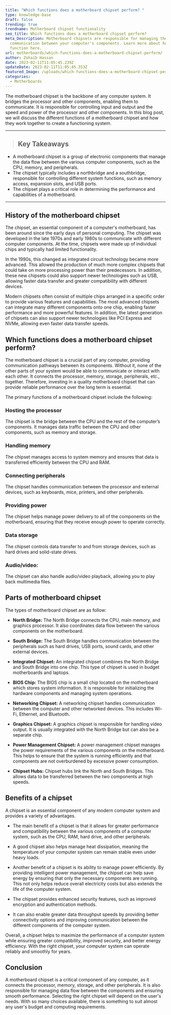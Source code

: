 ```yaml
---
title: "Which functions does a motherboard chipset perform? "
type: knowledge-base
draft: false
trending: true
trendname: Motherboard chipset functionality
seo_title: Which functions does a motherboard chipset perform?
meta_Description: Motherboard chipsets are responsible for managing the
  communication between your computer's components. Learn more about how they
  function here.
url: motherboards/which-functions-does-a-motherboard-chipset-perform/
author: Zohaib Hassan
date: 2023-02-11T11:05:45.239Z
updateDate: 2023-02-11T11:05:45.353Z
featured_Image: /uploads/which-functions-does-a-motherboard-chipset-perform.webp
categories:
  - Motherboards
---
```

The motherboard chipset is the backbone of any computer system. It bridges the processor and other components, enabling them to communicate. It is responsible for controlling input and output and the speed and power of the processor and other components. In this blog post, we will discuss the different functions of a motherboard chipset and how they work together to create a functioning system.

- - -

> ## Key Takeaways

* A motherboard chipset is a group of electronic components that manage the data flow between the various computer components, such as the CPU, memory, and peripherals.
* The chipset typically includes a northbridge and a southbridge, responsible for controlling different system functions, such as memory access, expansion slots, and USB ports.
* The chipset plays a critical role in determining the performance and capabilities of a motherboard.

- - -

## History of the motherboard chipset

The chipset, an essential component of a computer's motherboard, has been around since the early days of personal computing. The chipset was developed in the late 1970s and early 1980s to communicate with different computer components. At the time, chipsets were made up of individual chips and typically had limited functionality.

In the 1990s, this changed as integrated circuit technology became more advanced. This allowed the production of much more complex chipsets that could take on more processing power than their predecessors. In addition, these new chipsets could also support newer technologies such as USB, allowing faster data transfer and greater compatibility with different devices.

Modern chipsets often consist of multiple chips arranged in a specific order to provide various features and capabilities. The most advanced chipsets can integrate many different components onto one chip, enabling faster performance and more powerful features. In addition, the latest generation of chipsets can also support newer technologies like PCI Express and NVMe, allowing even faster data transfer speeds.

## Which functions does a motherboard chipset perform?

The motherboard chipset is a crucial part of any computer, providing communication pathways between its components. Without it, none of the other parts of your system would be able to communicate or interact with each other. It connects the processor, memory, storage, peripherals, etc., together. Therefore, investing in a quality motherboard chipset that can provide reliable performance over the long term is essential.

The primary functions of a motherboard chipset include the following:

### Hosting the processor

The chipset is the bridge between the CPU and the rest of the computer’s components. It manages data traffic between the CPU and other components, such as memory and storage.

### Handling memory

The chipset manages access to system memory and ensures that data is transferred efficiently between the CPU and RAM.

### Connecting peripherals

The chipset handles communication between the processor and external devices, such as keyboards, mice, printers, and other peripherals.

### Providing power

The chipset helps manage power delivery to all of the components on the motherboard, ensuring that they receive enough power to operate correctly.

### Data storage

The chipset controls data transfer to and from storage devices, such as hard drives and solid-state drives.

### Audio/video: 

The chipset can also handle audio/video playback, allowing you to play back multimedia files.

## Parts of motherboard chipset

The types of motherboard chipset are as follow:

* **North Bridge:** The North Bridge connects the CPU, main memory, and graphics processor. It also coordinates data flow between the various components on the motherboard.


* **South Bridge:** The South Bridge handles communication between the peripherals such as hard drives, USB ports, sound cards, and other external devices.


* **Integrated Chipset:** An integrated chipset combines the North Bridge and South Bridge into one chip. This type of chipset is used in budget motherboards and laptops.


* **BIOS Chip:** The BIOS chip is a small chip located on the motherboard which stores system information. It is responsible for initializing the hardware components and managing system operations.


* **Networking Chipset:** A networking chipset handles communication between the computer and other networked devices. This includes Wi-Fi, Ethernet, and Bluetooth.


* **Graphics Chipset:** A graphics chipset is responsible for handling video output. It is usually integrated with the North Bridge but can also be a separate chip.


* **Power Management Chipset:** A power management chipset manages the power requirements of the various components on the motherboard. This helps to ensure that the system is running efficiently and that components are not overburdened by excessive power consumption.


* **Chipset Hubs:** Chipset hubs link the North and South Bridges. This allows data to be transferred between the two components at high speeds.

## Benefits of a chipset

A chipset is an essential component of any modern computer system and provides a variety of advantages.

* The main benefit of a chipset is that it allows for greater performance and compatibility between the various components of a computer system, such as the CPU, RAM, hard drive, and other peripherals.


* A good chipset also helps manage heat dissipation, meaning the temperature of your computer system can remain stable even under heavy loads.


* Another benefit of a chipset is its ability to manage power efficiently. By providing intelligent power management, the chipset can help save energy by ensuring that only the necessary components are running. This not only helps reduce overall electricity costs but also extends the life of the computer system.


* The chipset provides enhanced security features, such as improved encryption and authentication methods.


* It can also enable greater data throughput speeds by providing better connectivity options and improving communication between the different components of the computer system.

Overall, a chipset helps to maximize the performance of a computer system while ensuring greater compatibility, improved security, and better energy efficiency. With the right chipset, your computer system can operate reliably and smoothly for years.

## Conclusion

A motherboard chipset is a critical component of any computer, as it connects the processor, memory, storage, and other peripherals. It is also responsible for managing data flow between the components and ensuring smooth performance. Selecting the right chipset will depend on the user's needs. With so many choices available, there is something to suit almost any user's budget and computing requirements.